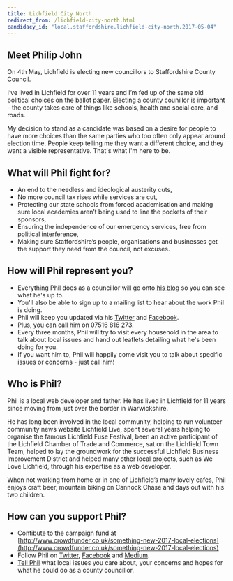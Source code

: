 ```yaml
---
title: Lichfield City North
redirect_from: /lichfield-city-north.html
candidacy_id: "local.staffordshire.lichfield-city-north.2017-05-04"
---
```


## Meet Philip John

On 4th May, Lichfield is electing new councillors to Staffordshire County Council.

I’ve lived in Lichfield for over 11 years and I’m fed up of the same old political choices on the ballot paper. Electing a county counillor is important - the county takes care of things like schools, health and social care, and roads.

My decision to stand as a candidate was based on a desire for people to have more choices than the same parties who too often only appear around election time. People keep telling me they want a different choice, and they want a visible representative. That's what I'm here to be.

## What will Phil fight for?

* An end to the needless and ideological austerity cuts,
* No more council tax rises while services are cut,
* Protecting our state schools from forced academisation and making sure local academies aren’t being used to line the pockets of their sponsors,
* Ensuring the independence of our emergency services, free from political interference,
* Making sure Staffordshire’s people, organisations and businesses get the support they need from the council, not excuses.

## How will Phil represent you?

* Everything Phil does as a councillor will go onto [his blog](https://medium.com/@something_phil) so you can see what he's up to.
* You'll also be able to sign up to a mailing list to hear about the work Phil is doing.
* Phil will keep you updated via his [Twitter](https://twitter.com/something_phil) and [Facebook](https://www.facebook.com/somethingnewlichfield/).
* Plus, you can call him on 07516 816 273.
* Every three months, Phil will try to visit every household in the area to talk about local issues and hand out leaflets detailing what he's been doing for you.
* If you want him to, Phil will happily come visit you to talk about specific issues or concerns - just call him!

## Who is Phil?

Phil is a local web developer and father. He has lived in Lichfield for 11 years since moving from just over the border in Warwickshire.

He has long been involved in the local community, helping to run volunteer community news website Lichfield Live, spent several years helping to organise the famous Lichfield Fuse Festival, been an active participant of the Lichfield Chamber of Trade and Commerce, sat on the Lichfield Town Team, helped to lay the groundwork for the successful Lichfield Business Improvement District and helped many other local projects, such as We Love Lichfield, through his expertise as a web developer.

When not working from home or in one of Lichfield’s many lovely cafes, Phil enjoys craft beer, mountain biking on Cannock Chase and days out with his two children.

## How can you support Phil?

* Contibute to the campaign fund at [http://www.crowdfunder.co.uk/something-new-2017-local-elections](http://www.crowdfunder.co.uk/something-new-2017-local-elections)
* Follow Phil on [Twitter](https://twitter.com/something_phil), [Facebook](https://www.facebook.com/Something-New-for-Lichfield-272674253185231/) and [Medium](https://medium.com/@something_phil).
* [Tell Phil](mailto:philip.john@somethingnew.org.uk) what local issues you care about, your concerns and hopes for what he could do as a county councillor.
